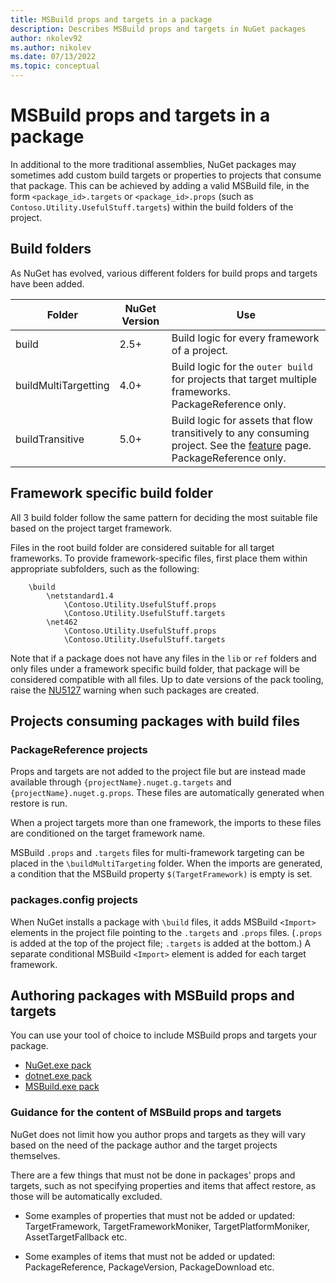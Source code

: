 ```yaml
---
title: MSBuild props and targets in a package
description: Describes MSBuild props and targets in NuGet packages
author: nkolev92
ms.author: nikolev
ms.date: 07/13/2022
ms.topic: conceptual
---
```


# MSBuild props and targets in a package

In additional to the more traditional assemblies, NuGet packages may sometimes add custom build targets or properties to projects that consume that package.
This can be achieved by adding a valid MSBuild file, in the form `<package_id>.targets` or `<package_id>.props` (such as `Contoso.Utility.UsefulStuff.targets`) within the build folders of the project.

## Build folders

As NuGet has evolved, various different folders for build props and targets have been added.

| Folder | NuGet Version | Use |
|--------|---------------|-----|
| build | 2.5+ | Build logic for every framework of a project. |
| buildMultiTargetting | 4.0+ | Build logic for the `outer build` for projects that target multiple frameworks. PackageReference only. |
| buildTransitive | 5.0+ | Build logic for assets that flow transitively to any consuming project. See the [feature](https://github.com/NuGet/Home/wiki/Allow-package--authors-to-define-build-assets-transitive-behavior) page. PackageReference only. |

## Framework specific build folder

All 3 build folder follow the same pattern for deciding the most suitable file based on the project target framework.

Files in the root build folder are considered suitable for all target frameworks.
To provide framework-specific files, first place them within appropriate subfolders, such as the following:

```text
    \build
        \netstandard1.4
            \Contoso.Utility.UsefulStuff.props
            \Contoso.Utility.UsefulStuff.targets
        \net462
            \Contoso.Utility.UsefulStuff.props
            \Contoso.Utility.UsefulStuff.targets
```

Note that if a package does not have any files in the `lib` or `ref` folders and only files under a framework specific build folder, that package will be considered compatible with all files. Up to date versions of the pack tooling, raise the  [NU5127](..\reference\errors-and-warnings\NU5127.md) warning when such packages are created.

## Projects consuming packages with build files

### PackageReference projects

Props and targets are not added to the project file but are instead made available through `{projectName}.nuget.g.targets` and `{projectName}.nuget.g.props`. These files are automatically generated when restore is run.

When a project targets more than one framework, the imports to these files are conditioned on the target framework name.

MSBuild `.props` and `.targets` files for multi-framework targeting can be placed in the `\buildMultiTargeting` folder.
When the imports are generated, a condition that the MSBuild property `$(TargetFramework)` is empty is set.

### packages.config projects

When NuGet installs a package with `\build` files, it adds MSBuild `<Import>` elements in the project file pointing to the `.targets` and `.props` files. (`.props` is added at the top of the project file; `.targets` is added at the bottom.) A separate conditional MSBuild `<Import>` element is added for each target framework.

## Authoring packages with MSBuild props and targets

You can use your tool of choice to include MSBuild props and targets your package.

- [NuGet.exe pack](..\create-packages\Creating-a-Package.md#include-msbuild-props-and-targets-in-a-package)
- [dotnet.exe pack](..\create-packages\creating-a-package-dotnet-cli.md)
- [MSBuild.exe pack](..\create-packages\creating-a-package-msbuild.md)


### Guidance for the content of MSBuild props and targets

NuGet does not limit how you author props and targets as they will vary based on the need of the package author and the target projects themselves.


There are a few things that must not be done in packages' props and targets, such as not specifying properties and items that affect restore, as those will be automatically excluded.


- Some examples of properties that must not be added or updated: TargetFramework, TargetFrameworkMoniker, TargetPlatformMoniker, AssetTargetFallback etc.

- Some examples of items that must not be added or updated: PackageReference, PackageVersion, PackageDownload etc.
